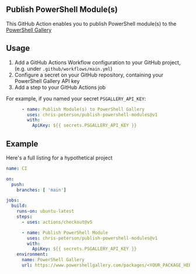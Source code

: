 ## Publish PowerShell Module(s)

This GitHub Action enables you to publish PowerShell module(s) to the [PowerShell Gallery](https://powershellgallery.com)

## Usage

1. Add a GitHub Actions Workflow configuration to your GitHub project, (e.g. under `.github/workflows/main.yml`)
2. Configure a secret on your GitHub repository, containing your PowerShell Gallery API key
3. Add a step to your GitHub Actions job

For example, if you named your secret `PSGALLERY_API_KEY`:

```yaml
      - name: Publish Module(s) to PowerShell Gallery
        uses: chris-peterson/publish-powershell-modules@v1
        with:
          ApiKey: ${{ secrets.PSGALLERY_API_KEY }}
```

## Example

Here's a full listing for a hypothetical project

```yaml
name: CI

on:
  push:
    branches: [ 'main']

jobs:
  build:
    runs-on: ubuntu-latest
    steps:
      - uses: actions/checkout@v5

      - name: Publish PowerShell Module
        uses: chris-peterson/publish-powershell-modules@v1
        with:
          ApiKey: ${{ secrets.PSGALLERY_API_KEY }}
    environment:
      name: PowerShell Gallery
      url: https://www.powershellgallery.com/packages/<YOUR_PACKAGE_HERE>
```
